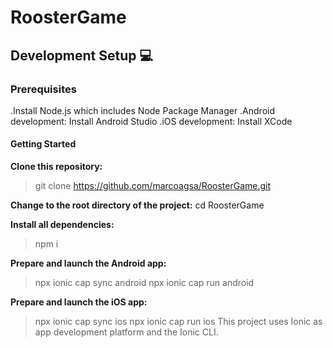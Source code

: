 # RoosterGame

## Development Setup 💻
### Prerequisites
  .Install Node.js which includes Node Package Manager
  .Android development: Install Android Studio
  .iOS development: Install XCode

#### Getting Started
**Clone this repository:**
> git clone https://github.com/marcoagsa/RoosterGame.git

**Change to the root directory of the project:**
cd RoosterGame

**Install all dependencies:**
> npm i

**Prepare and launch the Android app:**
>npx ionic cap sync android
>npx ionic cap run android

**Prepare and launch the iOS app:**
> npx ionic cap sync ios
> npx ionic cap run ios
This project uses Ionic as app development platform and the Ionic CLI.

